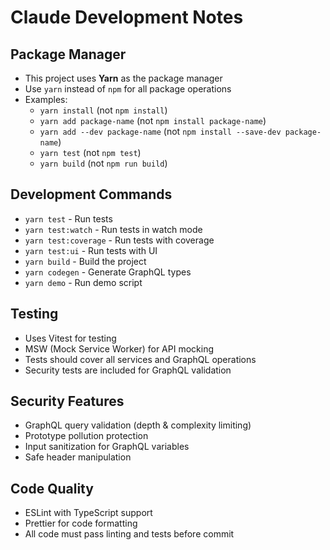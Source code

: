 # Claude Development Notes

## Package Manager
- This project uses **Yarn** as the package manager
- Use `yarn` instead of `npm` for all package operations
- Examples:
  - `yarn install` (not `npm install`)
  - `yarn add package-name` (not `npm install package-name`)
  - `yarn add --dev package-name` (not `npm install --save-dev package-name`)
  - `yarn test` (not `npm test`)
  - `yarn build` (not `npm run build`)

## Development Commands
- `yarn test` - Run tests
- `yarn test:watch` - Run tests in watch mode
- `yarn test:coverage` - Run tests with coverage
- `yarn test:ui` - Run tests with UI
- `yarn build` - Build the project
- `yarn codegen` - Generate GraphQL types
- `yarn demo` - Run demo script

## Testing
- Uses Vitest for testing
- MSW (Mock Service Worker) for API mocking
- Tests should cover all services and GraphQL operations
- Security tests are included for GraphQL validation

## Security Features
- GraphQL query validation (depth & complexity limiting)
- Prototype pollution protection
- Input sanitization for GraphQL variables
- Safe header manipulation

## Code Quality
- ESLint with TypeScript support
- Prettier for code formatting
- All code must pass linting and tests before commit